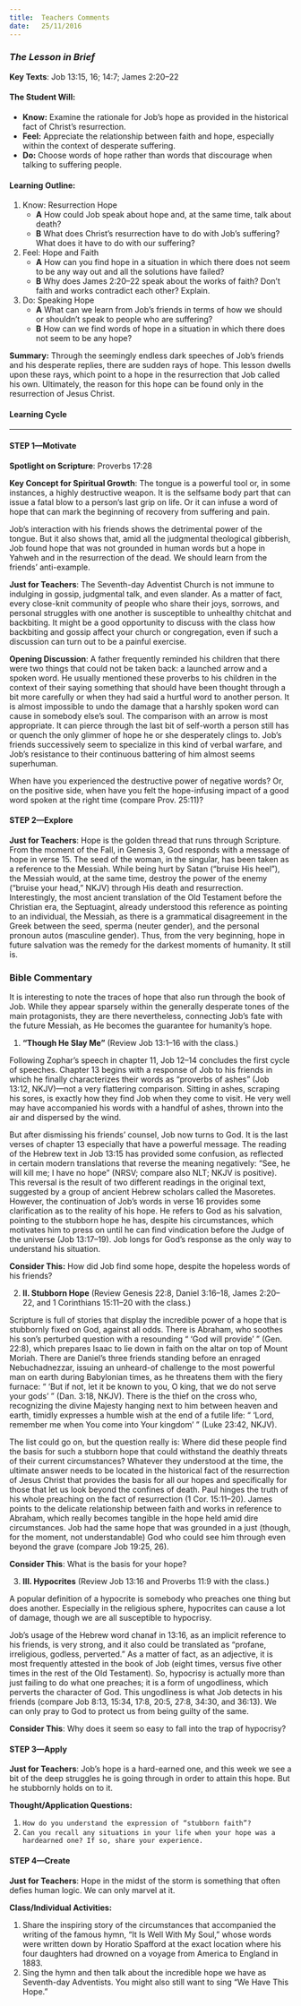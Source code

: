 ```yaml
---
title:  Teachers Comments
date:   25/11/2016
---
```


### _The Lesson in Brief_

**Key Texts**: Job 13:15, 16; 14:7; James 2:20–22

#### **The Student Will:**
- **Know:** Examine the rationale for Job’s hope as provided in the historical fact of Christ’s resurrection.
- **Feel:** Appreciate the relationship between faith and hope, especially within the context of desperate suffering.
- **Do:** Choose words of hope rather than words that discourage when talking to suffering people.

#### **Learning Outline:**
1. Know: Resurrection Hope
   + **A** How could Job speak about hope and, at the same time, talk about death?
   + **B** What does Christ’s resurrection have to do with Job’s suffering? What does it have to do with our suffering?
2. Feel: Hope and Faith
   + **A** How can you find hope in a situation in which there does not seem to be any way out and all the solutions have failed?
   + **B** Why does James 2:20–22 speak about the works of faith? Don’t faith and works contradict each other? Explain.
3. Do: Speaking Hope
   + **A** What can we learn from Job’s friends in terms of how we should or shouldn’t speak to people who are suffering?
   + **B** How can we find words of hope in a situation in which there does not seem to be any hope?
 
**Summary:** Through the seemingly endless dark speeches of Job’s friends and his desperate replies, there are sudden rays of hope. This lesson dwells upon these rays, which point to a hope in the resurrection that Job called his own. Ultimately, the reason for this hope can be found only in the resurrection of Jesus Christ.

#### **Learning Cycle**
------

#### STEP 1—Motivate

**Spotlight on Scripture**: Proverbs 17:28

**Key Concept for Spiritual Growth**: The tongue is a powerful tool or, in some instances, a highly destructive weapon. It is the selfsame body part that can issue a fatal blow to a person’s last grip on life. Or it can infuse a word of hope that can mark the beginning of recovery from suffering and pain.

Job’s interaction with his friends shows the detrimental power of the tongue. But it also shows that, amid all the judgmental theological gibberish, Job found hope that was not grounded in human words but a hope in Yahweh and in the resurrection of the dead. We should learn from the friends’ anti-example.

**Just for Teachers**: The Seventh-day Adventist Church is not immune to indulging in gossip, judgmental talk, and even slander. As a matter of fact, every close-knit community of people who share their joys, sorrows, and personal struggles with one another is susceptible to unhealthy chitchat and backbiting. It might be a good opportunity to discuss with the class how backbiting and gossip affect your church or congregation, even if such a discussion can turn out to be a painful exercise.

**Opening Discussion**: A father frequently reminded his children that there were two things that could not be taken back: a launched arrow and a spoken word. He usually mentioned these proverbs to his children in the context of their saying something that should have been thought through a bit more carefully or when they had said a hurtful word to another person. It is almost impossible to undo the damage that a harshly spoken word can cause in somebody else’s soul. The comparison with an arrow is most appropriate. It can pierce through the last bit of self-worth a person still has or quench the only glimmer of hope he or she desperately clings to. Job’s friends successively seem to specialize in this kind of verbal warfare, and Job’s resistance to their continuous battering of him almost seems superhuman.

When have you experienced the destructive power of negative words? Or, on the positive side, when have you felt the hope-infusing impact of a good word spoken at the right time (compare Prov. 25:11)?

#### STEP 2—Explore
**Just for Teachers**: Hope is the golden thread that runs through Scripture. From the moment of the Fall, in Genesis 3, God responds with a message of hope in verse 15. The seed of the woman, in the singular, has been taken as a reference to the Messiah. While being hurt by Satan (“bruise His heel”), the Messiah would, at the same time, destroy the power of the enemy (“bruise your head,” NKJV) through His death and resurrection. Interestingly, the most ancient translation of the Old Testament before the Christian era, the Septuagint, already understood this reference as pointing to an individual, the Messiah, as there is a grammatical disagreement in the Greek between the seed, sperma (neuter gender), and the personal pronoun autos (masculine gender). Thus, from the very beginning, hope in future salvation was the remedy for the darkest moments of humanity. It still is.

### **Bible Commentary**

It is interesting to note the traces of hope that also run through the book of Job. While they appear sparsely within the generally desperate tones of the main protagonists, they are there nevertheless, connecting Job’s fate with the future Messiah, as He becomes the guarantee for humanity’s hope.

1. **“Though He Slay Me”** (Review Job 13:1–16 with the class.)

Following Zophar’s speech in chapter 11, Job 12–14 concludes the first cycle of speeches. Chapter 13 begins with a response of Job to his friends in which he finally characterizes their words as “proverbs of ashes” (Job 13:12, NKJV)—not a very flattering comparison. Sitting in ashes, scraping his sores, is exactly how they find Job when they come to visit. He very well may have accompanied his words with a handful of ashes, thrown into the air and dispersed by the wind.

But after dismissing his friends’ counsel, Job now turns to God. It is the last verses of chapter 13 especially that have a powerful message. The reading of the Hebrew text in Job 13:15 has provided some confusion, as reflected in certain modern translations that reverse the meaning negatively: “See, he will kill me; I have no hope” (NRSV; compare also NLT; NKJV is positive). This reversal is the result of two different readings in the original text, suggested by a group of ancient Hebrew scholars called the Masoretes. However, the continuation of Job’s words in verse 16 provides some clarification as to the reality of his hope. He refers to God as his salvation, pointing to the stubborn hope he has, despite his circumstances, which motivates him to press on until he can find vindication before the Judge of the universe (Job 13:17–19). Job longs for God’s response as the only way to understand his situation.

**Consider This:** How did Job find some hope, despite the hopeless words of his friends?

2. **II. Stubborn Hope** (Review Genesis 22:8, Daniel 3:16–18, James 2:20–22, and 1 Corinthians 15:11–20 with the class.)

Scripture is full of stories that display the incredible power of a hope that is stubbornly fixed on God, against all odds. There is Abraham, who soothes his son’s perturbed question with a resounding “ ‘God will provide’ ” (Gen. 22:8), which prepares Isaac to lie down in faith on the altar on top of Mount Moriah. There are Daniel’s three friends standing before an enraged Nebuchadnezzar, issuing an unheard-of challenge to the most powerful man on earth during Babylonian times, as he threatens them with the fiery furnace: “ ‘But if not, let it be known to you, O king, that we do not serve your gods’ ” (Dan. 3:18, NKJV). There is the thief on the cross who, recognizing the divine Majesty hanging next to him between heaven and earth, timidly expresses a humble wish at the end of a futile life: “ ‘Lord, remember me when You come into Your kingdom’ ” (Luke 23:42, NKJV).

The list could go on, but the question really is: Where did these people find the basis for such a stubborn hope that could withstand the deathly threats of their current circumstances? Whatever they understood at the time, the ultimate answer needs to be located in the historical fact of the resurrection of Jesus Christ that provides the basis for all our hopes and specifically for those that let us look beyond the confines of death. Paul hinges the truth of his whole preaching on the fact of resurrection (1 Cor. 15:11–20). James points to the delicate relationship between faith and works in reference to Abraham, which really becomes tangible in the hope held amid dire circumstances. Job had the same hope that was grounded in a just (though, for the moment, not understandable) God who could see him through even beyond the grave (compare Job 19:25, 26).

**Consider This**: What is the basis for your hope?
   
3. **III. Hypocrites** (Review Job 13:16 and Proverbs 11:9 with the class.)

A popular definition of a hypocrite is somebody who preaches one thing but does another. Especially in the religious sphere, hypocrites can cause a lot of damage, though we are all susceptible to hypocrisy.

Job’s usage of the Hebrew word chanaf in 13:16, as an implicit reference to his friends, is very strong, and it also could be translated as “profane, irreligious, godless, perverted.” As a matter of fact, as an adjective, it is most frequently attested in the book of Job (eight times, versus five other times in the rest of the Old Testament). So, hypocrisy is actually more than just failing to do what one preaches; it is a form of ungodliness, which perverts the character of God. This ungodliness is what Job detects in his friends (compare Job 8:13, 15:34, 17:8, 20:5, 27:8, 34:30, and 36:13). We can only pray to God to protect us from being guilty of the same.
   
**Consider This**: Why does it seem so easy to fall into the trap of hypocrisy?

#### STEP 3—Apply

**Just for Teachers**: Job’s hope is a hard-earned one, and this week we see a bit of the deep struggles he is going through in order to attain this hope. But he stubbornly holds on to it.

**Thought/Application Questions:**

1. `How do you understand the expression of “stubborn faith”?`
2. `Can you recall any situations in your life when your hope was a hardearned one? If so, share your experience.`

#### STEP 4—Create

**Just for Teachers**: Hope in the midst of the storm is something that often defies human logic. We can only marvel at it.

**Class/Individual Activities:**

1. Share the inspiring story of the circumstances that accompanied the writing of the famous hymn, “It Is Well With My Soul,” whose words were written down by Horatio Spafford at the exact location where his four daughters had drowned on a voyage from America to England in 1883.
1. Sing the hymn and then talk about the incredible hope we have as Seventh-day Adventists. You might also still want to sing “We Have This Hope.”